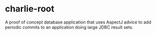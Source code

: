 charlie-root
============

A proof of concept database application that uses AspectJ advice to add periodic commits to an application doing large JDBC result sets.
